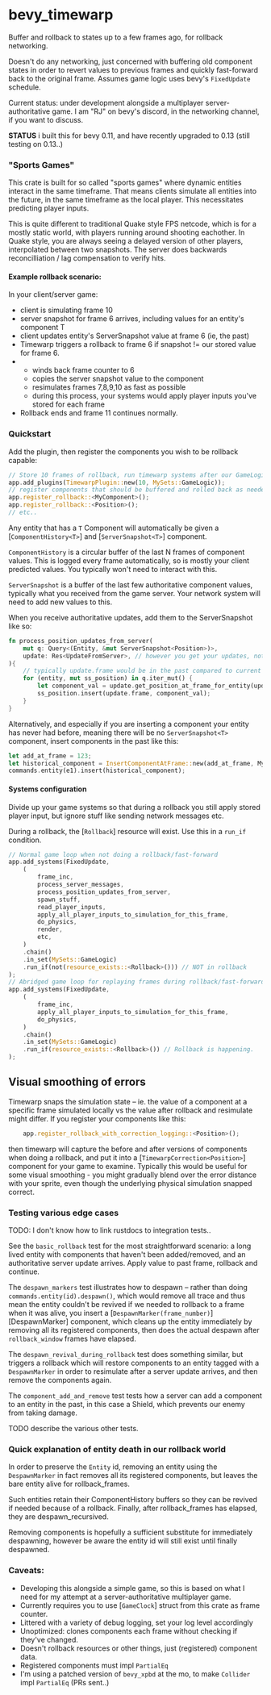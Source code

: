 # bevy_timewarp

Buffer and rollback to states up to a few frames ago, for rollback networking.

Doesn't do any networking, just concerned with buffering old component states in order to
revert values to previous frames and quickly fast-forward back to the original frame.
Assumes game logic uses bevy's `FixedUpdate` schedule.

Current status: under development alongside a multiplayer server-authoritative game.
I am "RJ" on bevy's discord, in the networking channel, if you want to discuss.

**STATUS** i built this for bevy 0.11, and have recently upgraded to 0.13 (still testing on 0.13..)

### "Sports Games"

This crate is built for so called "sports games" where dynamic entities interact in the same
timeframe. That means clients simulate all entities into the future, in the same timeframe as
the local player. This necessitates predicting player inputs.

This is quite different to traditional Quake style FPS netcode, which is for a mostly static
world, with players running around shooting eachother. In Quake style, you are always seeing
a delayed version of other players, interpolated between two snapshots. The server does
backwards reconcilliation / lag compensation to verify hits.

#### Example rollback scenario:

In your client/server game:

- client is simulating frame 10
- server snapshot for frame 6 arrives, including values for an entity's component T
- client updates entity's ServerSnapshot<T> value at frame 6 (ie, the past)
- Timewarp triggers a rollback to frame 6 if snapshot != our stored value for frame 6.
- - winds back frame counter to 6
  - copies the server snapshot value to the component
  - resimulates frames 7,8,9,10 as fast as possible
  - during this process, your systems would apply player inputs you've stored for each frame
- Rollback ends and frame 11 continues normally.

### Quickstart

Add the plugin, then register the components you wish to be rollback capable:

```rust
// Store 10 frames of rollback, run timewarp systems after our GameLogic set.
app.add_plugins(TimewarpPlugin::new(10, MySets::GameLogic));
// register components that should be buffered and rolled back as needed:
app.register_rollback::<MyComponent>();
app.register_rollback::<Position>();
// etc..
```

Any entity that has a `T` Component will automatically be given a [`ComponentHistory<T>`] and
[`ServerSnapshot<T>`] component.

`ComponentHistory` is a circular buffer of the last N frames of component values.
This is logged every frame automatically, so is mostly your client predicted values.
You typically won't need to interact with this.

`ServerSnapshot` is a buffer of the last few authoritative component values, typically what
you received from the game server. Your network system will need to add new values to this.

When you receive authoritative updates, add them to the ServerSnapshot<MyComponent> like so:

```rust
fn process_position_updates_from_server(
    mut q: Query<(Entity, &mut ServerSnapshot<Position>)>,
    update: Res<UpdateFromServer>, // however you get your updates, not our business.
){
    // typically update.frame would be in the past compared to current client frame
    for (entity, mut ss_position) in q.iter_mut() {
        let component_val = update.get_position_at_frame_for_entity(update.frame, entity); // whatever
        ss_position.insert(update.frame, component_val);
    }
}
```

Alternatively, and especially if you are inserting a component your entity has never had before,
meaning there will be no `ServerSnapshot<T>` component, insert components in the past like this:

```rust
let add_at_frame = 123;
let historical_component = InsertComponentAtFrame::new(add_at_frame, MyComponent);
commands.entity(e1).insert(historical_component);
```

#### Systems configuration

Divide up your game systems so that during a rollback you still apply stored player input,
but ignore stuff like sending network messages etc.

During a rollback, the [`Rollback`] resource will exist. Use this in a `run_if` condition.

```rust
// Normal game loop when not doing a rollback/fast-forward
app.add_systems(FixedUpdate,
    (
        frame_inc,
        process_server_messages,
        process_position_updates_from_server,
        spawn_stuff,
        read_player_inputs,
        apply_all_player_inputs_to_simulation_for_this_frame,
        do_physics,
        render,
        etc,
    )
    .chain()
    .in_set(MySets::GameLogic)
    .run_if(not(resource_exists::<Rollback>())) // NOT in rollback
);
// Abridged game loop for replaying frames during rollback/fast-forward
app.add_systems(FixedUpdate,
    (
        frame_inc,
        apply_all_player_inputs_to_simulation_for_this_frame,
        do_physics,
    )
    .chain()
    .in_set(MySets::GameLogic)
    .run_if(resource_exists::<Rollback>()) // Rollback is happening.
);
```

## Visual smoothing of errors

Timewarp snaps the simulation state – ie. the value of a component at a specific frame simulated
locally vs the value after rollback and resimulate might differ.
If you register your components like this:

```rust
    app.register_rollback_with_correction_logging::<Position>();
```

then timewarp will capture the before and after versions of components when doing a rollback,
and put it into a [`TimewarpCorrection<Position>`] component for your game to examine.
Typically this would be useful for some visual smoothing - you might gradually blend over the
error distance with your sprite, even though the underlying physical simulation snapped correct.

### Testing various edge cases

TODO: I don't know how to link rustdocs to integration tests..

See the `basic_rollback` test for the most
straightforward scenario: a long lived entity with components that haven't been added/removed,
and an authoritative server update arrives. Apply value to past frame, rollback and continue.

The `despawn_markers` test illustrates how to despawn –
rather than doing `commands.entity(id).despawn()`, which would remove all trace and thus
mean the entity couldn't be revived if we needed to rollback to a frame when it was alive,
you insert a [`DespawnMarker(frame_number)`][DespawnMarker] component, which cleans up
the entity immediately by removing all its registered components, then does the actual despawn
after `rollback_window` frames have elapsed.

The `despawn_revival_during_rollback` test
does something similar, but triggers a rollback which will restore components to an entity
tagged with a `DespawnMarker` in order to resimulate after a server update arrives, and then
remove the components again.

The `component_add_and_remove` test
tests how a server can add a component to an entity in the past, in this case a Shield, which
prevents our enemy from taking damage.

TODO describe the various other tests.

### Quick explanation of entity death in our rollback world

In order to preserve the `Entity` id, removing an entity using the `DespawnMarker` in fact
removes all its registered components, but leaves the bare entity alive for rollback_frames.

Such entities retain their ComponentHistory buffers so they can be revived if needed because of
a rollback. Finally, after rollback_frames has elapsed, they are despawn_recursived.

Removing components is hopefully a sufficient substitute for immediately despawning, however
be aware the entity id will still exist until finally despawned.

### Caveats:

- Developing this alongside a simple game, so this is based on what I need for my attempt at
  a server-authoritative multiplayer game.
- Currently requires you to use [`GameClock`] struct from this crate as frame counter.
- Littered with a variety of debug logging, set your log level accordingly
- Unoptimized: clones components each frame without checking if they've changed.
- Doesn't rollback resources or other things, just (registered) component data.
- Registered components must impl `PartialEq`
- I'm using a patched version of `bevy_xpbd` at the mo, to make `Collider` impl `PartialEq`
  (PRs sent..)

